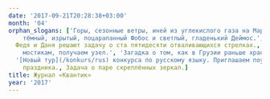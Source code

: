 ```yaml
---
date: '2017-09-21T20:28:38+03:00'
month: '04'
orphan_slogans: ['Горы, сезонные ветры, иней из углекислого газа на Марсе, а также два удивительно непохожих его спутника:
    тёмный, изрытый, поцарапанный Фобос и светлый, гладенький Деймос.', Как мимо Саши Прошкина северные олени мигрировали.,
  Федя и Даня решают задачу о ста пятидесяти отваливающихся стрелках., Четыре загадки на спортивную тему., 'Обходя ров по
    мостикам, получаем узел.', 'Загадка о том, как в Грузии раньше хранили вино.', Сложить симметричную фигуру из трёх деталей.,
  '[Новый тур](/konkurs/rus) конкурса по русскому языку. Приглашаем поучаствовать всех желающих!', Избранные задачи математического
    праздника., Задача о паре скреплённых зеркал.]
title: Журнал «Квантик»
year: '2017'
---
```

